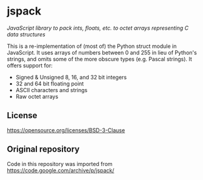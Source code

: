 # jspack
*JavaScript library to pack ints, floats, etc. to octet arrays representing C data structures*

This is a re-implementation of (most of) the Python struct module in JavaScript. It uses arrays of numbers between 0 and 255 in lieu of Python's strings, and omits some of the more obscure types (e.g. Pascal strings). It offers support for:

* Signed & Unsigned 8, 16, and 32 bit integers
* 32 and 64 bit floating point
* ASCII characters and strings
* Raw octet arrays

## License
https://opensource.org/licenses/BSD-3-Clause

## Original repository
Code in this repository was imported from https://code.google.com/archive/p/jspack/
